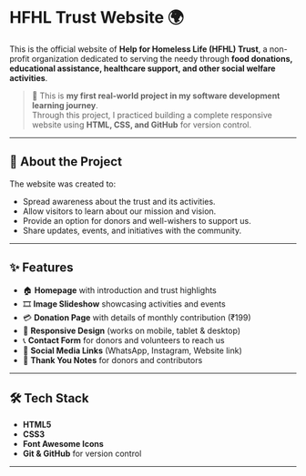 # HFHL Trust Website 🌍

This is the official website of **Help for Homeless Life (HFHL) Trust**, a non-profit organization dedicated to serving the needy through **food donations, educational assistance, healthcare support, and other social welfare activities**.

> 📘 This is **my first real-world project in my software development learning journey**.  
> Through this project, I practiced building a complete responsive website using **HTML, CSS, and GitHub** for version control.  

---

## 📌 About the Project
The website was created to:
- Spread awareness about the trust and its activities.
- Allow visitors to learn about our mission and vision.
- Provide an option for donors and well-wishers to support us.
- Share updates, events, and initiatives with the community.

---

## ✨ Features
- 🏠 **Homepage** with introduction and trust highlights  
- 🎞️ **Image Slideshow** showcasing activities and events  
- 💳 **Donation Page** with details of monthly contribution (₹199)  
- 📱 **Responsive Design** (works on mobile, tablet & desktop)  
- 📞 **Contact Form** for donors and volunteers to reach us  
- 🔗 **Social Media Links** (WhatsApp, Instagram, Website link)  
- 🙏 **Thank You Notes** for donors and contributors  

---

## 🛠️ Tech Stack
- **HTML5**  
- **CSS3**  
- **Font Awesome Icons**  
- **Git & GitHub** for version control  

---
